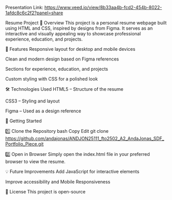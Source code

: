 Presentation Link: https://www.veed.io/view/8b33aa4b-fcd2-454b-8022-1afdc8c6c2f2?panel=share

Resume Project
📌 Overview
This project is a personal resume webpage built using HTML and CSS, inspired by designs from Figma. It serves as an interactive and visually appealing way to showcase professional experience, education, and projects.

🎨 Features
Responsive layout for desktop and mobile devices

Clean and modern design based on Figma references

Sections for experience, education, and projects

Custom styling with CSS for a polished look

🛠️ Technologies Used
HTML5 – Structure of the resume

CSS3 – Styling and layout

Figma – Used as a design reference

🚀 Getting Started

1️⃣ Clone the Repository
bash
Copy
Edit
git clone https://github.com/andajonas/ANDJON25111_fto2502_A2_AndaJonas_SDF_Portfolio_Piece.git

2️⃣ Open in Browser
Simply open the index.html file in your preferred browser to view the resume.

💡 Future Improvements
Add JavaScript for interactive elements

Improve accessibility and Mobile Responsiveness

📜 License
This project is open-source


